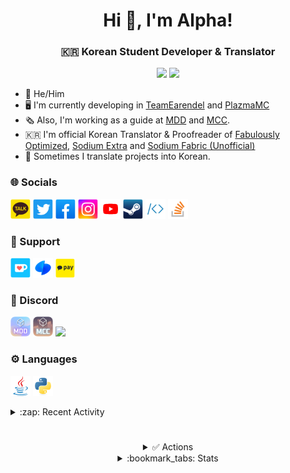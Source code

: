<div align="center">

# Hi 👋, I'm Alpha!
### :kr: Korean Student Developer & Translator

[![](https://img.shields.io/badge/-dev@alpha93.kr-EA4335?style=for-the-badge&logo=gmail&logoColor=fcfcfc)](mailto:dev@alpha93.kr)
[![](https://dcbadge.vercel.app/api/shield/410763741786013697)](https://github.com/AlphaKR93)
</div>

- :boy: He/Him
- :desktop_computer: I'm currently developing in [TeamEarendel](https://github.com/TeamEarendel) and [PlazmaMC](https://github.com/PlazmaMC)
- :newspaper_roll: Also, I'm working as a guide at [MDD](https://discord.gg/AZwXTA9Pgx) and [MCC](https://discord.gg/nnkecH6n24).
- 🇰🇷 I'm official Korean Translator & Proofreader of [Fabulously Optimized](https://modrinth.com/modpack/fabulously-optimized), [Sodium Extra](https://modrinth.com/mod/sodium-extra) and [Sodium Fabric (Unofficial)](https://crowdin.com/project/sodium-fabric)
- 📃 Sometimes I translate projects into Korean.

### 🌐 Socials
[<img src="res/KakaoTalk.png" width="32px"></img>](https://open.kakao.com/me/alpha93)
[<img src="res/Twitter.png" width="32px"></img>](https://twitter.com/dev_alphakr93)
[<img src="res/Facebook.png" width="32px"></img>](https://www.facebook.com/alphakr93)
[<img src="res/Instagram.png" width="32px"></img>](https://www.instagram.com/alphakr93)
[<img src="res/YouTube.png" width="32px"></img>](https://www.youtube.com/channel/UCD80I32EKZ00pFZdxenHy-g)
[<img src="res/Steam.png" width="32px"></img>](https://steamcommunity.com/id/alphakr93/)
[<img src="res/Baekjoon.png" width="32px"></img>](https://www.acmicpc.net/user/alphakr93)
[<img src="res/StackOverflow.png" width="32px"></img>](https://stackoverflow.com/users/18240209/alpha)

### :money_with_wings: Support
[<img src="res/Ko-fi.png" width="32px"></img>](https://ko-fi.com/alphakr93)
[<img src="res/Toss.png" width="32px"></img>](https://toss.me/alphakr93)
[<img src="res/Kakaopay.png" width="31px"></img>](https://qr.kakaopay.com/FPQhdrTiU)

### :speech_balloon: Discord
[<img src="res/MDD.png" width="32px"></img>](https://discord.gg/AZwXTA9Pgx)
[<img src="res/MCC.png" width="32px"></img>](https://discord.gg/nnkecH6n24)
[<img src="https://raw.githubusercontent.com/PlazmaMC/Plazma/ver/1.19.4/res/logo-900.png" width="32px"></img>](https://discord.gg/MmfC52K8A8)

### :gear: Languages
[<img src="https://raw.githubusercontent.com/devicons/devicon/1119b9f84c0290e0f0b38982099a2bd027a48bf1/icons/java/java-original.svg" width="32px"></img>](https://dev.java/)
[<img src="https://raw.githubusercontent.com/devicons/devicon/1119b9f84c0290e0f0b38982099a2bd027a48bf1/icons/python/python-original.svg" width="32px"></img>](https://www.python.org/)

<details><summary>:zap: Recent Activity</summary>

<!--START_SECTION:activity-->
1. ❌ Closed PR [#88](https://github.com/CaelTheColher/Capes/pull/88) in [CaelTheColher/Capes](https://github.com/CaelTheColher/Capes)
2. 🎉 Merged PR [#2](https://github.com/AlphaKR93/SchoolDday/pull/2) in [AlphaKR93/SchoolDday](https://github.com/AlphaKR93/SchoolDday)
3. 🎉 Merged PR [#3](https://github.com/AlphaKR93/SchoolDday/pull/3) in [AlphaKR93/SchoolDday](https://github.com/AlphaKR93/SchoolDday)
4. 🎉 Merged PR [#4](https://github.com/AlphaKR93/SchoolDday/pull/4) in [AlphaKR93/SchoolDday](https://github.com/AlphaKR93/SchoolDday)
5. ❌ Closed PR [#1](https://github.com/AlphaKR93/SchoolDday/pull/1) in [AlphaKR93/SchoolDday](https://github.com/AlphaKR93/SchoolDday)
<!--END_SECTION:activity-->

</details>

#

<div align="center">

<details><summary>✅ Actions</summary>

[![Update Readme](https://img.shields.io/github/actions/workflow/status/AlphaKR93/AlphaKR93/readme_activity.yml?label=Update%20Activity&style=for-the-badge)](https://github.com/AlphaKR93/AlphaKR93/actions/workflows/readme_activity.yml)
[![Update Productive Gists](https://img.shields.io/github/actions/workflow/status/AlphaKR93/AlphaKR93/gist_productive.yml?label=Update%20Productive%20Gist&style=for-the-badge)](https://github.com/AlphaKR93/AlphaKR93/actions/workflows/gist_productive.yml)
[![Update Language Gists](https://img.shields.io/github/actions/workflow/status/AlphaKR93/AlphaKR93/gist_lang.yml?label=Update%20Language%20Gist&style=for-the-badge)](https://github.com/AlphaKR93/AlphaKR93/actions/workflows/gist_lang.yml)

</details>

<details><summary>:bookmark_tabs: Stats</summary>
  
[<img src="http://github-profile-summary-cards.vercel.app/api/cards/profile-details?username=AlphaKR93&theme=default"></img>](https://github.com/AlphaKR93)

[<img src="https://github-readme-stats.vercel.app/api?username=AlphaKR93&count_private=true&show_icons=true&include_all_commits=true"></img>](https://github.com/AlphaKR93)

[<img src="https://github-contribution-stats.vercel.app/api/?username=AlphaKR93"></img>](https://github.com/AlphaKR93)

[<img src="https://streak-stats.demolab.com?user=AlphaKR93&theme=tokyonight_duo"></img>](https://github.com/AlphaKR93)

[<img src="http://mazassumnida.wtf/api/v2/generate_badge?boj=alphakr93"></img>](https://solved.ac/alphakr93)

[<img src="https://github-profile-trophy.vercel.app/?username=AlphaKR93&theme=alduin&margin-w=5&margin-h=5"></img>](https://github.com/AlphaKR93)

</details>
</div>
